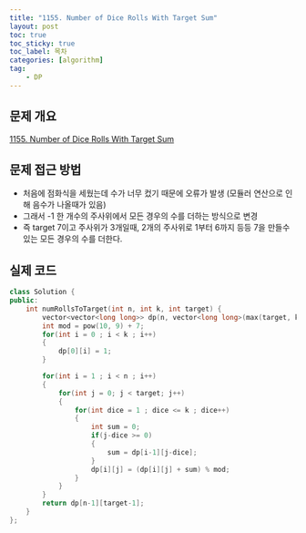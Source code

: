 ```yaml
---
title: "1155. Number of Dice Rolls With Target Sum"
layout: post
toc: true
toc_sticky: true
toc_label: 목차
categories: [algorithm]
tag:
    - DP
---
```


## 문제 개요

[1155. Number of Dice Rolls With Target Sum](https://leetcode.com/problems/number-of-dice-rolls-with-target-sum/description/)


## 문제 접근 방법
- 처음에 점화식을 세웠는데 수가 너무 컸기 때문에 오류가 발생 (모듈러 연산으로 인해 음수가 나올때가 있음)
- 그래서 -1 한 개수의 주사위에서 모든 경우의 수를 더하는 방식으로 변경
- 즉 target 7이고 주사위가 3개일때, 2개의 주사위로 1부터 6까지 등등 7을 만들수 있는 모든 경우의 수를 더한다.


## 실제 코드

```c++
class Solution {
public:
    int numRollsToTarget(int n, int k, int target) {
        vector<vector<long long>> dp(n, vector<long long>(max(target, k), 0));
        int mod = pow(10, 9) + 7;
        for(int i = 0 ; i < k ; i++)
        {
            dp[0][i] = 1;
        }

        for(int i = 1 ; i < n ; i++)
        {
            for(int j = 0; j < target; j++)
            {
                for(int dice = 1 ; dice <= k ; dice++)
                {
                    int sum = 0;
                    if(j-dice >= 0)
                    {
                        sum = dp[i-1][j-dice];
                    }
                    dp[i][j] = (dp[i][j] + sum) % mod;
                }
            }
        }
        return dp[n-1][target-1];
    }
};
```
